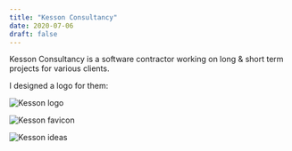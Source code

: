 ```yaml
---
title: "Kesson Consultancy"
date: 2020-07-06
draft: false
---
```


Kesson Consultancy is a software contractor working on long & short term projects for various clients.

I designed a logo for them:

![Kesson logo](/kesson/logo.png)

![Kesson favicon](/kesson/fav.png)

![Kesson ideas](/kesson/options.png)
